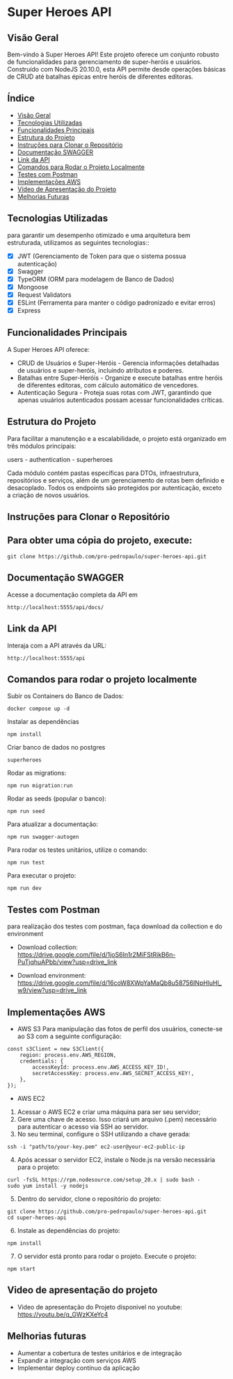 # Super Heroes API

## Visão Geral

Bem-vindo à Super Heroes API! Este projeto oferece um conjunto robusto de funcionalidades para gerenciamento de super-heróis e usuários. Construído com NodeJS 20.10.0, esta API permite desde operações básicas de CRUD até batalhas épicas entre heróis de diferentes editoras.

## Índice

- [Visão Geral](#visão-geral)
- [Tecnologias Utilizadas](#tecnologias-utilizadas)
- [Funcionalidades Principais](#funcionalidades-principais)
- [Estrutura do Projeto](#estrutura-do-projeto)
- [Instruções para Clonar o Repositório](#instruções-para-clonar-o-repositório)
- [Documentação SWAGGER](#documentação-swagger)
- [Link da API](#link-da-api)
- [Comandos para Rodar o Projeto Localmente](#comandos-para-rodar-o-projeto-localmente)
- [Testes com Postman](#testes-com-postman)
- [Implementações AWS](#implementações-aws)
- [Vídeo de Apresentação do Projeto](#video-de-apresentaçao-do-projeto)
- [Melhorias Futuras](#melhorias-futuras)

## Tecnologias Utilizadas

para garantir um desempenho otimizado e uma arquitetura bem estruturada, utilizamos as seguintes tecnologias::

- [x] JWT (Gerenciamento de Token para que o sistema possua autenticação)
- [x] Swagger
- [x] TypeORM (ORM para modelagem de Banco de Dados)
- [x] Mongoose
- [x] Request Validators
- [x] ESLint (Ferramenta para manter o código padronizado e evitar erros)
- [x] Express

## Funcionalidades Principais

A Super Heroes API oferece:

- CRUD de Usuários e Super-Heróis - Gerencia informações detalhadas de usuários e super-heróis, incluindo atributos e poderes.
- Batalhas entre Super-Heróis - Organize e execute batalhas entre heróis de diferentes editoras, com cálculo automático de vencedores.
- Autenticação Segura - Proteja suas rotas com JWT, garantindo que apenas usuários autenticados possam acessar funcionalidades críticas.

## Estrutura do Projeto

Para facilitar a manutenção e a escalabilidade, o projeto está organizado em três módulos principais:

users - authentication - superheroes

Cada módulo contém pastas específicas para DTOs, infraestrutura, repositórios e serviços, além de um gerenciamento de rotas bem definido e desacoplado. Todos os endpoints são protegidos por autenticação, exceto a criação de novos usuários.

## Instruções para Clonar o Repositório

## Para obter uma cópia do projeto, execute:

```
git clone https://github.com/pro-pedropaulo/super-heroes-api.git
```

## Documentação SWAGGER

Acesse a documentação completa da API em

```
http://localhost:5555/api/docs/
```

## Link da API

Interaja com a API através da URL:

```
http://localhost:5555/api
```

## Comandos para rodar o projeto localmente

Subir os Containers do Banco de Dados:

```
docker compose up -d
```

Instalar as dependências

```
npm install
```

Criar banco de dados no postgres

```
superheroes
```

Rodar as migrations:

```
npm run migration:run
```

Rodar as seeds (popular o banco):

```
npm run seed
```

Para atualizar a documentação:

```
npm run swagger-autogen

```

Para rodar os testes unitários, utilize o comando:

```
npm run test
```

Para executar o projeto:

```
npm run dev
```

## Testes com Postman

para realização dos testes com postman, faça download da collection e do environment

- Download collection: https://drive.google.com/file/d/1joS6In1r2MiFStRikB6n-PuTjqhuAPbb/view?usp=drive_link

- Download environment: https://drive.google.com/file/d/16coW8XWpYaMaQb8u58756INpHluHl_w9/view?usp=drive_link

## Implementações AWS

- AWS S3
  Para manipulação das fotos de perfil dos usuários, conecte-se ao S3 com a seguinte configuração:

```
const s3Client = new S3Client({
    region: process.env.AWS_REGION,
    credentials: {
        accessKeyId: process.env.AWS_ACCESS_KEY_ID!,
        secretAccessKey: process.env.AWS_SECRET_ACCESS_KEY!,
    },
});
```

- AWS EC2

1. Acessar o AWS EC2 e criar uma máquina para ser seu servidor;
2. Gere uma chave de acesso. Isso criará um arquivo (.pem) necessário para autenticar o acesso via SSH ao servidor.
3. No seu terminal, configure o SSH utilizando a chave gerada:

```chmod 400 path/to/your-key.pem
ssh -i "path/to/your-key.pem" ec2-user@your-ec2-public-ip
```

4. Após acessar o servidor EC2, instale o Node.js na versão necessária para o projeto:

```
curl -fsSL https://rpm.nodesource.com/setup_20.x | sudo bash -
sudo yum install -y nodejs

```

5. Dentro do servidor, clone o repositório do projeto:

```
git clone https://github.com/pro-pedropaulo/super-heroes-api.git
cd super-heroes-api
```

6. Instale as dependências do projeto:

```
npm install
```

7. O servidor está pronto para rodar o projeto. Execute o projeto:

```
npm start
```

## Video de apresentação do projeto

- Video de apresentação do Projeto disponivel no youtube: https://youtu.be/q_GWzKXeYc4

## Melhorias futuras

- Aumentar a cobertura de testes unitários e de integração
- Expandir a integração com serviços AWS
- Implementar deploy contínuo da aplicação
